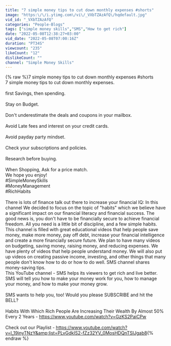 ```yaml
---
title: "7 simple money tips to cut down monthly expenses #shorts"
image: "https:\/\/i.ytimg.com\/vi\/_VXbTZAzAfQ\/hqdefault.jpg"
vid_id: "_VXbTZAzAfQ"
categories: "People-Blogs"
tags: ["simple money skills","SMS","How to get rich"]
date: "2022-05-08T12:38:27+03:00"
vid_date: "2022-05-08T07:00:16Z"
duration: "PT34S"
viewcount: "235"
likeCount: "12"
dislikeCount: ""
channel: "Simple Money Skills"
---
```

{% raw %}7 simple money tips to cut down monthly expenses #shorts<br />7 simple money tips to cut down monthly expenses.<br /><br />first Savings, then spending.<br /><br />Stay on Budget.<br /><br />Don't underestimate the deals and coupons in your mailbox.<br /><br />Avoid Late fees and interest on your credit cards.<br /><br />Avoid payday party mindset.<br /><br />Check your subscriptions and policies.<br /><br />Research before buying.<br /><br />When Shopping, Ask for a price match.<br />We hope you enjoy!<br />#SimpleMoneySkills<br />#MoneyManagement<br />#RichHabits<br /><br />There is lots of finance talk out there to increase your financial IQ: In this channel We decided to focus on the topic of &quot;habits&quot; which we believe have a significant impact on our financial literacy and financial success. The good news is, you don't have to be financially secure to achieve financial freedom. All you need is a little bit of discipline, and a few simple habits. This channel is filled with great educational videos that help people save money, make more money, pay off debt, increase your financial intelligence and create a more financially secure future. We plan to have many videos on budgeting, saving money, raising money, and reducing expenses. We have plenty of videos that help people understand money. We will also put up videos on creating passive income, investing, and other things that many people don't know how to do or how to do well.  SMS channel shares money-saving tips.<br />This YouTube channel - SMS helps its viewers to get rich and live better. SMS will tell you how to make your money work for you, how to manage your money, and how to make your money grow.  <br /><br />SMS wants to help you, too! Would you please SUBSCRIBE and hit the BELL?<br /><br />Habits With Which Rich People Are Increasing Their Wealth By Almost 50% Every 2 Years - <a rel="nofollow" target="blank" href="https://www.youtube.com/watch?v=GzKS2PaiCPw">https://www.youtube.com/watch?v=GzKS2PaiCPw</a><br /><br />Check out our Playlist - <a rel="nofollow" target="blank" href="https://www.youtube.com/watch?v=l_19inyTNzY&amp;list=PLvGdkIS2-fZz32YV_0MosHDQnTSIJgab8">https://www.youtube.com/watch?v=l_19inyTNzY&amp;list=PLvGdkIS2-fZz32YV_0MosHDQnTSIJgab8</a>{% endraw %}
